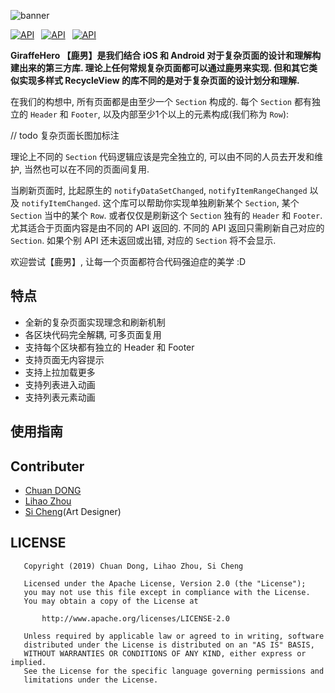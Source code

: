 ![banner](https://raw.githubusercontent.com/nasduck/GiraffeHero/dev/art/banner.png)

[![API](https://img.shields.io/badge/GiraffeHero-v1.0.1-brightgreen.svg?style=flat)](https://github.com/nasduck/GiraffeHero/releases)&ensp;
[![API](https://img.shields.io/badge/API-14%2B-brightgreen.svg?style=flat)](https://android-arsenal.com/api?level=14)&ensp;
[![API](https://img.shields.io/badge/License-Apche2.0-brightgreen.svg?style=flat)](https://github.com/nasduck/GiraffeHero/blob/master/LICENSE)

**GiraffeHero 【鹿男】是我们结合 iOS 和 Android 对于复杂页面的设计和理解构建出来的第三方库. 理论上任何常规复杂页面都可以通过鹿男来实现. 但和其它类似实现多样式 RecycleView 的库不同的是对于复杂页面的设计划分和理解.**

在我们的构想中, 所有页面都是由至少一个 `Section` 构成的. 每个 `Section` 都有独立的 `Header` 和 `Footer`, 以及内部至少1个以上的元素构成(我们称为 `Row`):

// todo 复杂页面长图加标注

理论上不同的 `Section` 代码逻辑应该是完全独立的, 可以由不同的人员去开发和维护, 当然也可以在不同的页面间复用. 

当刷新页面时, 比起原生的 `notifyDataSetChanged`, `notifyItemRangeChanged` 以及 `notifyItemChanged`. 这个库可以帮助你实现单独刷新某个 `Section`, 某个 `Section` 当中的某个 `Row`. 或者仅仅是刷新这个 `Section` 独有的 `Header` 和 `Footer`. 尤其适合于页面内容是由不同的 API 返回的. 不同的 API 返回只需刷新自己对应的 `Section`. 如果个别 API 还未返回或出错, 对应的 `Section` 将不会显示.

欢迎尝试【鹿男】, 让每一个页面都符合代码强迫症的美学 :D

## 特点

* 全新的复杂页面实现理念和刷新机制
* 各区块代码完全解耦, 可多页面复用
* 支持每个区块都有独立的 Header 和 Footer
* 支持页面无内容提示
* 支持上拉加载更多
* 支持列表进入动画
* 支持列表元素动画

## 使用指南

## Contributer

* [Chuan DONG](https://github.com/DONGChuan)
* [Lihao Zhou](https://github.com/redrain39)
* [Si Cheng](1103990937@qq.com)(Art Designer)

## LICENSE
```
   Copyright (2019) Chuan Dong, Lihao Zhou, Si Cheng

   Licensed under the Apache License, Version 2.0 (the "License");
   you may not use this file except in compliance with the License.
   You may obtain a copy of the License at

       http://www.apache.org/licenses/LICENSE-2.0

   Unless required by applicable law or agreed to in writing, software
   distributed under the License is distributed on an "AS IS" BASIS,
   WITHOUT WARRANTIES OR CONDITIONS OF ANY KIND, either express or implied.
   See the License for the specific language governing permissions and
   limitations under the License.
```
